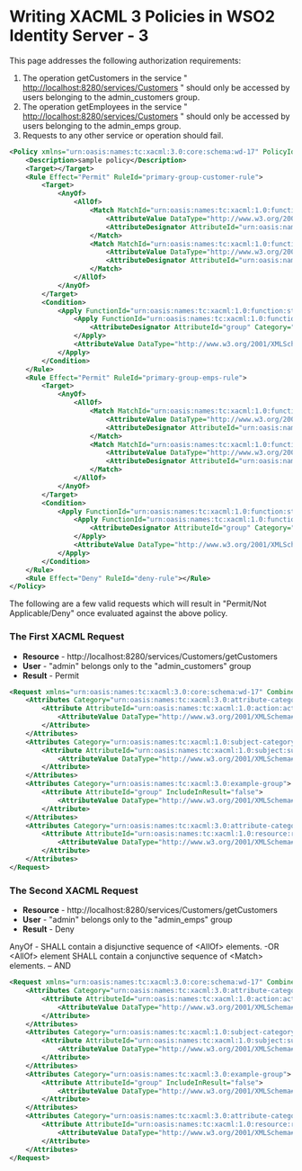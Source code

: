 # Writing XACML 3 Policies in WSO2 Identity Server - 3

This page addresses the following authorization requirements:

1.  The operation getCustomers in the service "
    <http://localhost:8280/services/Customers> " should only be accessed
    by users belonging to the admin\_customers group.
2.  The operation getEmployees in the service "
    <http://localhost:8280/services/Customers> " should only be accessed
    by users belonging to the admin\_emps group.
3.  Requests to any other service or operation should fail.

``` xml
<Policy xmlns="urn:oasis:names:tc:xacml:3.0:core:schema:wd-17" PolicyId="sample" <Policy xmlns="urn:oasis:names:tc:xacml:3.0:core:schema:wd-17" PolicyId="sample" RuleCombiningAlgId="urn:oasis:names:tc:xacml:1.0:rule-combining-algorithm:first-applicable" Version="1.0">
    <Description>sample policy</Description>
    <Target></Target>
    <Rule Effect="Permit" RuleId="primary-group-customer-rule">
        <Target>
            <AnyOf>
                <AllOf>
                    <Match MatchId="urn:oasis:names:tc:xacml:1.0:function:string-regexp-match">
                        <AttributeValue DataType="http://www.w3.org/2001/XMLSchema#string">http://localhost:8280/services/Customers/getCustomers</AttributeValue>
                        <AttributeDesignator AttributeId="urn:oasis:names:tc:xacml:1.0:resource:resource-id" Category="urn:oasis:names:tc:xacml:3.0:attribute-category:resource" DataType="http://www.w3.org/2001/XMLSchema#string" MustBePresent="true"> </AttributeDesignator>
                    </Match>
                    <Match MatchId="urn:oasis:names:tc:xacml:1.0:function:string-equal">
                        <AttributeValue DataType="http://www.w3.org/2001/XMLSchema#string">read</AttributeValue>
                        <AttributeDesignator AttributeId="urn:oasis:names:tc:xacml:1.0:action:action-id" Category="urn:oasis:names:tc:xacml:3.0:attribute-category:action" DataType="http://www.w3.org/2001/XMLSchema#string" MustBePresent="true"></AttributeDesignator>
                    </Match>
                </AllOf>
            </AnyOf>
        </Target>
        <Condition>
            <Apply FunctionId="urn:oasis:names:tc:xacml:1.0:function:string-equal">
                <Apply FunctionId="urn:oasis:names:tc:xacml:1.0:function:string-one-and-only">
                    <AttributeDesignator AttributeId="group" Category="urn:oasis:names:tc:xacml:3.0:example-group" DataType="http://www.w3.org/2001/XMLSchema#string" MustBePresent="true"></AttributeDesignator>
                </Apply>
                <AttributeValue DataType="http://www.w3.org/2001/XMLSchema#string">admin_customers</AttributeValue>
            </Apply>
        </Condition>
    </Rule>
    <Rule Effect="Permit" RuleId="primary-group-emps-rule">
        <Target>
            <AnyOf>
                <AllOf>
                    <Match MatchId="urn:oasis:names:tc:xacml:1.0:function:string-regexp-match">
                        <AttributeValue DataType="http://www.w3.org/2001/XMLSchema#string">http://localhost:8280/services/Customers/getEmployee</AttributeValue>
                        <AttributeDesignator AttributeId="urn:oasis:names:tc:xacml:1.0:resource:resource-id" Category="urn:oasis:names:tc:xacml:3.0:attribute-category:resource" DataType="http://www.w3.org/2001/XMLSchema#string" MustBePresent="true"></AttributeDesignator>
                    </Match>
                    <Match MatchId="urn:oasis:names:tc:xacml:1.0:function:string-equal">
                        <AttributeValue DataType="http://www.w3.org/2001/XMLSchema#string">read</AttributeValue>
                        <AttributeDesignator AttributeId="urn:oasis:names:tc:xacml:1.0:action:action-id" Category="urn:oasis:names:tc:xacml:3.0:attribute-category:action" DataType="http://www.w3.org/2001/XMLSchema#string" MustBePresent="true"></AttributeDesignator>
                    </Match>
                </AllOf>
            </AnyOf>
        </Target>
        <Condition>
            <Apply FunctionId="urn:oasis:names:tc:xacml:1.0:function:string-equal">
                <Apply FunctionId="urn:oasis:names:tc:xacml:1.0:function:string-one-and-only">
                    <AttributeDesignator AttributeId="group" Category="urn:oasis:names:tc:xacml:3.0:example-group" DataType="http://www.w3.org/2001/XMLSchema#string" MustBePresent="true"></AttributeDesignator>
                </Apply>
                <AttributeValue DataType="http://www.w3.org/2001/XMLSchema#string">admin_emps</AttributeValue>
            </Apply>
        </Condition>
    </Rule>
    <Rule Effect="Deny" RuleId="deny-rule"></Rule>
</Policy>
```

The following are a few valid requests which will result in "Permit/Not
Applicable/Deny" once evaluated against the above policy.

### The First XACML Request

-   **Resource** - http://localhost:8280/services/Customers/getCustomers
-   **User** - "admin" belongs only to the "admin\_customers" group
-   **Result** - Permit

``` xml
<Request xmlns="urn:oasis:names:tc:xacml:3.0:core:schema:wd-17" CombinedDecision="false" ReturnPolicyIdList="false">
    <Attributes Category="urn:oasis:names:tc:xacml:3.0:attribute-category:action">
        <Attribute AttributeId="urn:oasis:names:tc:xacml:1.0:action:action-id" IncludeInResult="false">
            <AttributeValue DataType="http://www.w3.org/2001/XMLSchema#string">read</AttributeValue>
        </Attribute>
    </Attributes>
    <Attributes Category="urn:oasis:names:tc:xacml:1.0:subject-category:access-subject">
        <Attribute AttributeId="urn:oasis:names:tc:xacml:1.0:subject:subject-id" IncludeInResult="false">
            <AttributeValue DataType="http://www.w3.org/2001/XMLSchema#string">admin</AttributeValue>
        </Attribute>
    </Attributes>
    <Attributes Category="urn:oasis:names:tc:xacml:3.0:example-group">
        <Attribute AttributeId="group" IncludeInResult="false">
            <AttributeValue DataType="http://www.w3.org/2001/XMLSchema#string">admin_customers</AttributeValue>
        </Attribute>
    </Attributes>
    <Attributes Category="urn:oasis:names:tc:xacml:3.0:attribute-category:resource">
        <Attribute AttributeId="urn:oasis:names:tc:xacml:1.0:resource:resource-id" IncludeInResult="false">
            <AttributeValue DataType="http://www.w3.org/2001/XMLSchema#string">http://localhost:8280/services/Customers/getCustomers</AttributeValue>
        </Attribute>
    </Attributes>
</Request>
```

### The Second XACML Request

-   **Resource** - http://localhost:8280/services/Customers/getCustomers
-   **User** - "admin" belongs only to the "admin\_emps" group
-   **Result** - Deny

AnyOf - SHALL contain a disjunctive sequence of \<AllOf\> elements.
-OR  
\<AllOf\> element SHALL contain a conjunctive sequence of \<Match\>
elements. – AND

``` xml
<Request xmlns="urn:oasis:names:tc:xacml:3.0:core:schema:wd-17" CombinedDecision="false" ReturnPolicyIdList="false">
    <Attributes Category="urn:oasis:names:tc:xacml:3.0:attribute-category:action">
        <Attribute AttributeId="urn:oasis:names:tc:xacml:1.0:action:action-id" IncludeInResult="false">
            <AttributeValue DataType="http://www.w3.org/2001/XMLSchema#string">read</AttributeValue>
        </Attribute>
    </Attributes>
    <Attributes Category="urn:oasis:names:tc:xacml:1.0:subject-category:access-subject">
        <Attribute AttributeId="urn:oasis:names:tc:xacml:1.0:subject:subject-id" IncludeInResult="false">
            <AttributeValue DataType="http://www.w3.org/2001/XMLSchema#string">admin</AttributeValue>
        </Attribute>
    </Attributes>
    <Attributes Category="urn:oasis:names:tc:xacml:3.0:example-group">
        <Attribute AttributeId="group" IncludeInResult="false">
            <AttributeValue DataType="http://www.w3.org/2001/XMLSchema#string">admin_emps</AttributeValue>
        </Attribute>
    </Attributes>
    <Attributes Category="urn:oasis:names:tc:xacml:3.0:attribute-category:resource">
        <Attribute AttributeId="urn:oasis:names:tc:xacml:1.0:resource:resource-id" IncludeInResult="false">
            <AttributeValue DataType="http://www.w3.org/2001/XMLSchema#string">http://localhost:8280/services/Customers/getCustomers</AttributeValue>
        </Attribute>
    </Attributes>
</Request> 
```
